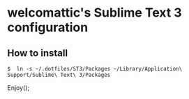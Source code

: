 welcomattic's Sublime Text 3 configuration
===

## How to install

`$  ln -s ~/.dotfiles/ST3/Packages ~/Library/Application\ Support/Sublime\ Text\ 3/Packages`


Enjoy();
